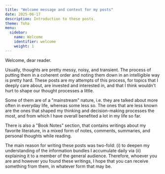 ```yaml
---
title: "Welcome message and context for my posts"
date: 2025-06-17
description: Introduction to these posts.
theme: Toha
menu:
  sidebar:
    name: Welcome
    identifier: welcome
    weight: 1
---
```


Welcome, dear reader.

Usually, thoughts are pretty messy, noisy, and transient. The process of putting them in a coherent order and noting them down in an intelligible way is pretty hard. These posts are my attempts of this process, for topics that I deeply care about, are invested and interested in, and that I think wouldn't hurt to shape our thought processes a little.

Some of them are of a "mainstream" nature, i.e. they are talked about more often in everyday life, whereas some less so. The ones that are less known are the ones that shaped my thinking and decision-making processes the most, and from which I have overall benefited a lot in my life so far.

There is also a "Book Notes" section, that contains writings about my favorite literature, in a mixed form of notes, comments, summaries, and personal thoughts while reading.

The main reason for writing these posts was two-fold: (i) to deepen my understanding of the information bundles I accumulate daily via (ii) explaining it to a member of the general audience. Therefore, whoever you are and however you found these writings, I hope that you can receive something from them, in whatever form that may be.